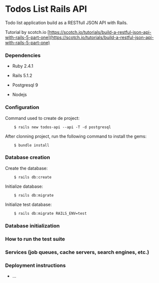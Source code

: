 # Todos List Rails API

Todo list application build as a RESTfull JSON API with Rails.

Tutorial by scotch.io [https://scotch.io/tutorials/build-a-restful-json-api-with-rails-5-part-one](https://scotch.io/tutorials/build-a-restful-json-api-with-rails-5-part-one)

### Dependencies

* Ruby 2.4.1

* Rails 5.1.2

* Postgresql 9

* Nodejs

### Configuration

Command used to create de project:

        $ rails new todos-api --api -T -d postgresql

After clonning project, run the following command to install the gems:

        $ bundle install

### Database creation

Create the database:

        $ rails db:create

Initialize database:

        $ rails db:migrate

Initialize test database:

        $ rails db:migrate RAILS_ENV=test

### Database initialization

### How to run the test suite

### Services (job queues, cache servers, search engines, etc.)

### Deployment instructions

* ...
